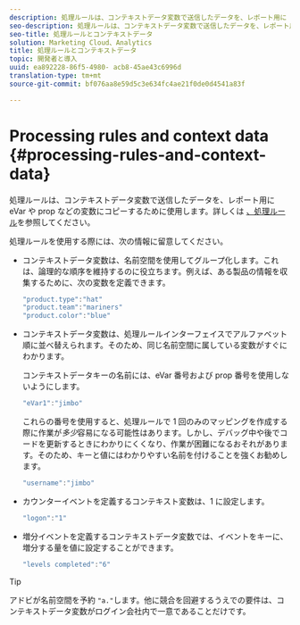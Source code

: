 ```yaml
---
description: 処理ルールは、コンテキストデータ変数で送信したデータを、レポート用に eVar や prop などの変数にコピーするために使用します。
seo-description: 処理ルールは、コンテキストデータ変数で送信したデータを、レポート用に eVar や prop などの変数にコピーするために使用します。
seo-title: 処理ルールとコンテキストデータ
solution: Marketing Cloud、Analytics
title: 処理ルールとコンテキストデータ
topic: 開発者と導入
uuid: ea892228-86f5-4980- acb8-45ae43c6996d
translation-type: tm+mt
source-git-commit: bf076aa8e59d5c3e634fc4ae21f0de0d4541a83f

---
```



# Processing rules and context data {#processing-rules-and-context-data}

処理ルールは、コンテキストデータ変数で送信したデータを、レポート用に eVar や prop などの変数にコピーするために使用します。詳しくは [、処理ルール](https://docs.adobe.com/content/help/en/analytics/admin/admin-tools/processing-rules/processing-rules.html)を参照してください。

処理ルールを使用する際には、次の情報に留意してください。

* コンテキストデータ変数は、名前空間を使用してグループ化します。これは、論理的な順序を維持するのに役立ちます。例えば、ある製品の情報を収集するために、次の変数を定義できます。

   ```js
   "product.type":"hat" 
   "product.team":"mariners" 
   "product.color":"blue"
   ```

* コンテキストデータ変数は、処理ルールインターフェイスでアルファベット順に並べ替えられます。そのため、同じ名前空間に属している変数がすぐにわかります。

   コンテキストデータキーの名前には、eVar 番号および prop 番号を使用しないようにします。

   ```js
   "eVar1":"jimbo"
   ```

   これらの番号を使用すると、処理ルールで 1 回のみのマッピングを作成する際に作業が&#x200B;*多少*&#x200B;容易になる可能性はあります。しかし、デバッグ中や後でコードを更新するときにわかりにくくなり、作業が困難になるおそれがあります。そのため、キーと値にはわかりやすい名前を付けることを強くお勧めします。

   ```js
   "username":"jimbo"
   ```

* カウンターイベントを定義するコンテキスト変数は、1 に設定します。

   ```js
   "logon":"1"
   ```

* 増分イベントを定義するコンテキストデータ変数では、イベントをキーに、増分する量を値に設定することができます。

   ```js
   "levels completed":"6"
   ```

>[!TIP]
>
>アドビが名前空間を予約 `"a."`します。他に競合を回避するうえでの要件は、コンテキストデータ変数がログイン会社内で一意であることだけです。

